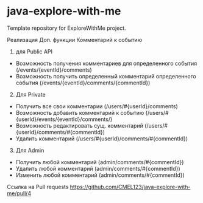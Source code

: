 # java-explore-with-me
Template repository for ExploreWithMe project.


Реализация Доп. функции Комментарий к событию
1) для Public API
- Возможность получения комментариев для определенного события (/events/{eventId}/comments)
- Возможность получить определенный комментарий определенного события (/events/{eventId}/comments/{commentId})
2) Для Private
- Получить все свои комментарии (/users/#{userId}/comments)
- Возможность добавить комментарий к событию (/users/#{userId}/events/{eventId}/comments/)
- Возможность редактировать сущ. комментарий (/users/#{userId}/comments/#{commentId})
- Удалить комментарий (/users/#{userId}/comments/#{commentId})
3) Для Admin
- Получить любой комментарий (admin/comments/#{commentId})
- Удалить любой комментарий (admin/comments/#{commentId})
- Изменить любой комментарий (admin/comments/#{commentId})

Ссылка на Pull requests
https://github.com/CMEL123/java-explore-with-me/pull/4